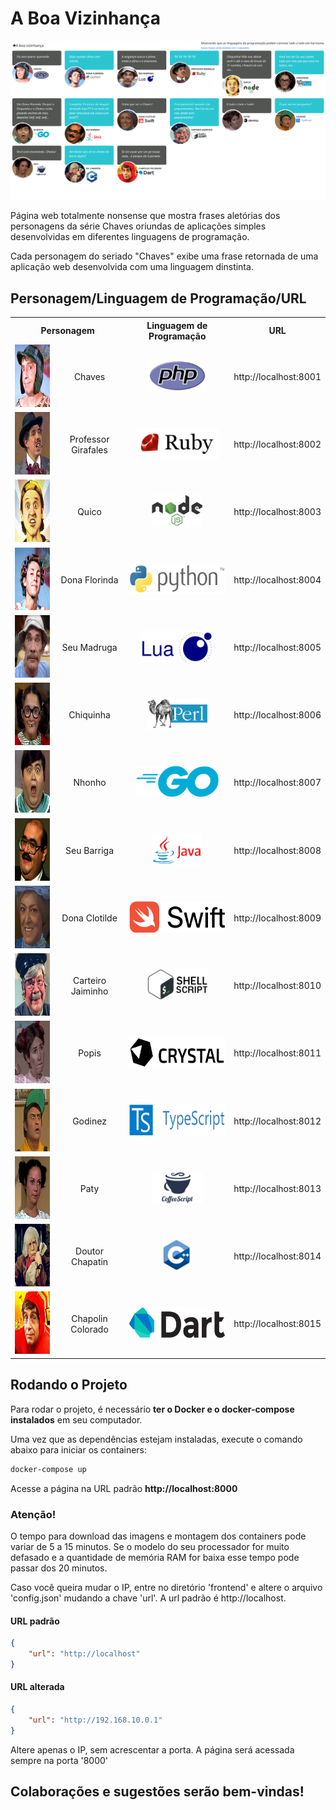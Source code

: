 # A Boa Vizinhança

![alt](frontend/img/screenshot.gif) 

Página web totalmente nonsense que mostra frases aletórias dos personagens da série Chaves oriundas de aplicações simples desenvolvidas em diferentes linguagens de programação. 

Cada personagem do seriado "Chaves" exibe uma frase retornada de uma aplicação web desenvolvida com uma linguagem dinstinta. 

## Personagem/Linguagem de Programação/URL

<table>
    <tr>
        <th colspan="2" style="text-align: center;">Personagem</th>
        <th style="text-align: center;">Linguagem de Programação</th>
        <th style="text-align: center;">URL</th>
    </tr>
    <tr>
        <td style="text-align: center;"><img src="frontend/img/chaves.png" alt="Chaves" height="100"></td>
        <td style="text-align: center;">Chaves</td>
        <td style="text-align: center;"><img src="frontend/img/php.png" alt="PHP" height="50"></td>
        <td style="text-align: center;">http://localhost:8001</td>
    </tr>
    <tr>
        <td style="text-align: center;"><img src="frontend/img/professor-girafales.png" alt="Professor Girafales" height="100"></td>
        <td style="text-align: center;">Professor Girafales</td>
        <td style="text-align: center;"><img src="frontend/img/ruby.png" alt="Ruby" height="50"></td>
        <td style="text-align: center;">http://localhost:8002</td>
    </tr>
    <tr>
        <td style="text-align: center;"><img src="frontend/img/quico.png" alt="Quico" height="100"></td>
        <td style="text-align: center;">Quico</td>
        <td style="text-align: center;"><img src="frontend/img/nodejs.png" alt="Node.JS" height="50"></td>
        <td style="text-align: center;">http://localhost:8003</td>
    </tr>
    <tr>
        <td style="text-align: center;"><img src="frontend/img/dona-florinda.png" alt="Dona Florinda" height="100"></td>
        <td style="text-align: center;">Dona Florinda</td>
        <td style="text-align: center;"><img src="frontend/img/python.png" alt="Python" height="50"></td>
        <td style="text-align: center;">http://localhost:8004</td>
    </tr>
    <tr>
        <td style="text-align: center;"><img src="frontend/img/seu-madruga.png" alt="Seu Madruga" height="100"></td>
        <td style="text-align: center;">Seu Madruga</td>
        <td style="text-align: center;"><img src="frontend/img/lua.png" alt="Lua" height="50"></td>
        <td style="text-align: center;">http://localhost:8005</td>
    </tr>
    <tr>
        <td style="text-align: center;"><img src="frontend/img/chiquinha.png" alt="Chiquinha" height="100"></td>
        <td style="text-align: center;">Chiquinha</td>
        <td style="text-align: center;"><img src="frontend/img/perl.png" alt="Perl" height="50"></td>
        <td style="text-align: center;">http://localhost:8006</td>
    </tr>
    <tr>
        <td style="text-align: center;"><img src="frontend/img/nhonho.png" alt="Nhonho" height="100"></td>
        <td style="text-align: center;">Nhonho</td>
        <td style="text-align: center;"><img src="frontend/img/go.png" alt="Go" height="50"></td>
        <td style="text-align: center;">http://localhost:8007</td>
    </tr>
    <tr>
        <td style="text-align: center;"><img src="frontend/img/seu-barriga.png" alt="Seu Barriga" height="100"></td>
        <td style="text-align: center;">Seu Barriga</td>
        <td style="text-align: center;"><img src="frontend/img/java.png" alt="Java" height="50"></td>
        <td style="text-align: center;">http://localhost:8008</td>
    </tr>
    <tr>
        <td style="text-align: center;"><img src="frontend/img/dona-clotilde.png" alt="Dona Clotilde" height="100"></td>
        <td style="text-align: center;">Dona Clotilde</td>
        <td style="text-align: center;"><img src="frontend/img/swift.png" alt="Swift" height="50"></td>
        <td style="text-align: center;">http://localhost:8009</td>
    </tr>
    <tr>
        <td style="text-align: center;"><img src="frontend/img/jaiminho.png" alt="Carteiro Jaiminho" height="100"></td>
        <td style="text-align: center;">Carteiro Jaiminho</td>
        <td style="text-align: center;"><img src="frontend/img/sh.png" alt="Shell Script" height="50"></td>
        <td style="text-align: center;">http://localhost:8010</td>
    </tr>
    <tr>
        <td style="text-align: center;"><img src="frontend/img/popis.png" alt="Popis" height="100"></td>
        <td style="text-align: center;">Popis</td>
        <td style="text-align: center;"><img src="frontend/img/crystal.png" alt="Crystal" height="50"></td>
        <td style="text-align: center;">http://localhost:8011</td>
    </tr>
    <tr>
        <td style="text-align: center;"><img src="frontend/img/godinez.png" alt="Godinez" height="100"></td>
        <td style="text-align: center;">Godinez</td>
        <td style="text-align: center;"><img src="frontend/img/typescript.png" alt="TypeScript" height="50"></td>
        <td style="text-align: center;">http://localhost:8012</td>
    </tr>
    <tr>
        <td style="text-align: center;"><img src="frontend/img/paty.png" alt="Paty" height="100"></td>
        <td style="text-align: center;">Paty</td>
        <td style="text-align: center;"><img src="frontend/img/coffeescript.png" alt="CoffeeScript" height="50"></td>
        <td style="text-align: center;">http://localhost:8013</td>
    </tr>
    <tr>
        <td style="text-align: center;"><img src="frontend/img/dr-chapatin.png" alt="Doutor Chapatin" height="100"></td>
        <td style="text-align: center;">Doutor Chapatin</td>
        <td style="text-align: center;"><img src="frontend/img/c++.png" alt="C++" height="50"></td>
        <td style="text-align: center;">http://localhost:8014</td>
    </tr>
    <tr>
        <td style="text-align: center;"><img src="frontend/img/chapolin-colorado.png" alt="Chapolin Colorado" height="100"></td>
        <td style="text-align: center;">Chapolin Colorado</td>
        <td style="text-align: center;"><img src="frontend/img/dart.png" alt="Dart" height="50"></td>
        <td style="text-align: center;">http://localhost:8015</td>
    </tr>
</table> 
 

## Rodando o Projeto 

Para rodar o projeto, é necessário **ter o Docker e o docker-compose instalados** em seu computador. 

Uma vez que as dependências estejam instaladas, execute o comando abaixo para iniciar os containers: 

```bash
docker-compose up
``` 

Acesse a página na URL padrão **http://localhost:8000**

### Atenção! 
O tempo para download das imagens e montagem dos containers pode variar de 5 a 15 minutos. Se o modelo do seu processador for muito defasado e a quantidade de memória RAM for baixa esse tempo pode passar dos 20 minutos. 

Caso você queira mudar o IP, entre no diretório 'frontend' e altere o arquivo 'config.json' mudando a chave 'url'. 
A url padrão é http://localhost. 

#### URL padrão

```json
{
    "url": "http://localhost"
}
``` 

#### URL alterada

```json
{
    "url": "http://192.168.10.0.1"
}
``` 

Altere apenas o IP, sem acrescentar a porta. A página será acessada sempre na porta '8000'

## Colaborações e sugestões serão bem-vindas! 
